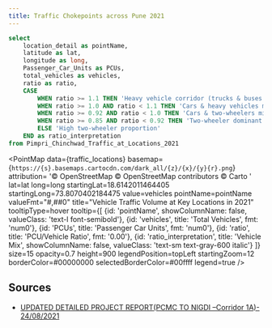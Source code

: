 ```yaml
---
title: Traffic Chokepoints across Pune 2021
---
```





```sql traffic_locations
select 
    location_detail as pointName,
    latitude as lat,
    longitude as long,
    Passenger_Car_Units as PCUs,
    total_vehicles as vehicles,
    ratio as ratio,
    CASE 
        WHEN ratio >= 1.1 THEN 'Heavy vehicle corridor (trucks & buses dominant)'
        WHEN ratio >= 1.0 AND ratio < 1.1 THEN 'Cars & heavy vehicles mix'
        WHEN ratio >= 0.92 AND ratio < 1.0 THEN 'Cars & two-wheelers mix'
        WHEN ratio >= 0.85 AND ratio < 0.92 THEN 'Two-wheeler dominant'
        ELSE 'High two-wheeler proportion'
    END as ratio_interpretation
from Pimpri_Chinchwad_Traffic_at_Locations_2021
```




<PointMap
data={traffic_locations}
basemap={`https://{s}.basemaps.cartocdn.com/dark_all/{z}/{x}/{y}{r}.png`}
attribution= '© OpenStreetMap © OpenStreetMap contributors © Carto '
lat=lat
long=long
startingLat=18.6142011464405
startingLong=73.8070402184475
value=vehicles
pointName=pointName
valueFmt="#,##0"
title="Vehicle Traffic Volume at Key Locations in 2021"
tooltipType=hover
tooltip={[
{id: 'pointName', showColumnName: false, valueClass: 'text-l font-semibold'},
{id: 'vehicles', title: 'Total Vehicles', fmt: 'num0'},
{id: 'PCUs', title: 'Passenger Car Units', fmt: 'num0'},
{id: 'ratio', title: 'PCU/Vehicle Ratio', fmt: '0.00'},
{id: 'ratio_interpretation', title: 'Vehicle Mix', showColumnName: false, valueClass: 'text-sm text-gray-600 italic'}
]}
size=15
opacity=0.7
height=900
legendPosition=topLeft
startingZoom=12
borderColor=#00000000
selectedBorderColor=#00ffff
legend=true
/>


## Sources
- [UPDATED DETAILED PROJECT REPORT(PCMC TO NIGDI –Corridor 1A)- 24/08/2021](https://www.punemetrorail.org/download/PCMC-Nigdi_Revised_updated.pdf)